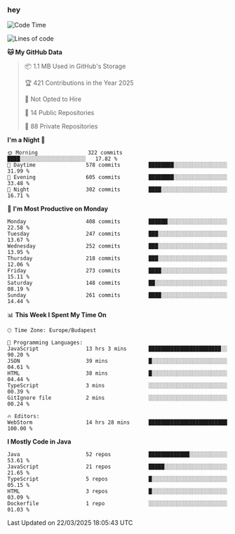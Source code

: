 ### hey

<!--START_SECTION:waka-->
![Code Time](http://img.shields.io/badge/Code%20Time-1%2C142%20hrs%2029%20mins-blue)

![Lines of code](https://img.shields.io/badge/From%20Hello%20World%20I%27ve%20Written-2.6%20million%20lines%20of%20code-blue)

**🐱 My GitHub Data** 

> 📦 1.1 MB Used in GitHub's Storage 
 > 
> 🏆 421 Contributions in the Year 2025
 > 
> 🚫 Not Opted to Hire
 > 
> 📜 14 Public Repositories 
 > 
> 🔑 88 Private Repositories 
 > 
**I'm a Night 🦉** 

```text
🌞 Morning                322 commits         ████░░░░░░░░░░░░░░░░░░░░░   17.82 % 
🌆 Daytime                578 commits         ████████░░░░░░░░░░░░░░░░░   31.99 % 
🌃 Evening                605 commits         ████████░░░░░░░░░░░░░░░░░   33.48 % 
🌙 Night                  302 commits         ████░░░░░░░░░░░░░░░░░░░░░   16.71 % 
```
📅 **I'm Most Productive on Monday** 

```text
Monday                   408 commits         ██████░░░░░░░░░░░░░░░░░░░   22.58 % 
Tuesday                  247 commits         ███░░░░░░░░░░░░░░░░░░░░░░   13.67 % 
Wednesday                252 commits         ███░░░░░░░░░░░░░░░░░░░░░░   13.95 % 
Thursday                 218 commits         ███░░░░░░░░░░░░░░░░░░░░░░   12.06 % 
Friday                   273 commits         ████░░░░░░░░░░░░░░░░░░░░░   15.11 % 
Saturday                 148 commits         ██░░░░░░░░░░░░░░░░░░░░░░░   08.19 % 
Sunday                   261 commits         ████░░░░░░░░░░░░░░░░░░░░░   14.44 % 
```


📊 **This Week I Spent My Time On** 

```text
🕑︎ Time Zone: Europe/Budapest

💬 Programming Languages: 
JavaScript               13 hrs 3 mins       ███████████████████████░░   90.20 % 
JSON                     39 mins             █░░░░░░░░░░░░░░░░░░░░░░░░   04.61 % 
HTML                     38 mins             █░░░░░░░░░░░░░░░░░░░░░░░░   04.44 % 
TypeScript               3 mins              ░░░░░░░░░░░░░░░░░░░░░░░░░   00.39 % 
GitIgnore file           2 mins              ░░░░░░░░░░░░░░░░░░░░░░░░░   00.24 % 

🔥 Editors: 
WebStorm                 14 hrs 28 mins      █████████████████████████   100.00 % 
```

**I Mostly Code in Java** 

```text
Java                     52 repos            █████████████░░░░░░░░░░░░   53.61 % 
JavaScript               21 repos            █████░░░░░░░░░░░░░░░░░░░░   21.65 % 
TypeScript               5 repos             █░░░░░░░░░░░░░░░░░░░░░░░░   05.15 % 
HTML                     3 repos             █░░░░░░░░░░░░░░░░░░░░░░░░   03.09 % 
Dockerfile               1 repo              ░░░░░░░░░░░░░░░░░░░░░░░░░   01.03 % 
```




 Last Updated on 22/03/2025 18:05:43 UTC
<!--END_SECTION:waka-->
